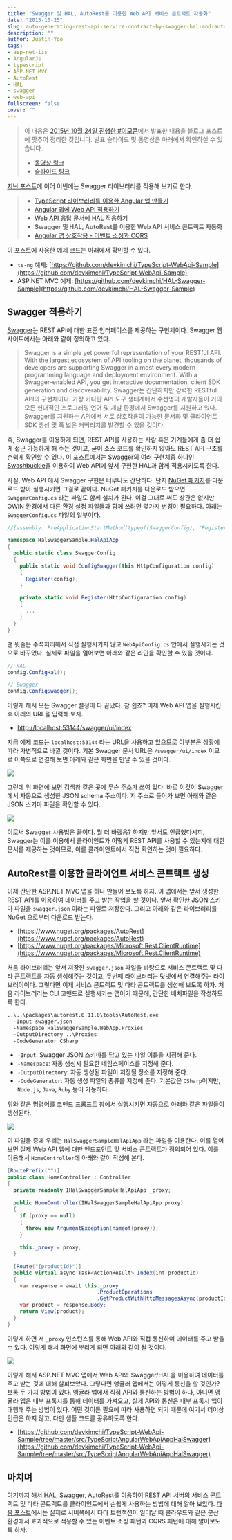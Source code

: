 ```yaml
---
title: "Swagger 및 HAL, AutoRest를 이용한 Web API 서비스 콘트랙트 자동화"
date: "2015-10-25"
slug: auto-generating-rest-api-service-contract-by-swagger-hal-and-autorest
description: ""
author: Justin-Yoo
tags:
- asp-net-iis
- AngularJs
- typescript
- ASP.NET MVC
- AutoRest
- HAL
- swagger
- web-api
fullscreen: false
cover: ""
---
```


> 이 내용은 [2015년 10월 24일 진행한 #이모콘](https://www.crowdcast.io/e/emocon2015)에서 발표한 내용을 블로그 포스트에 맞추어 정리한 것입니다. 발표 슬라이드 및 동영상은 아래에서 확인하실 수 있습니다.
> 
> - [동영상 링크](https://www.crowdcast.io/e/emocon2015/13)
> - [슬라이드 링크](https://docs.com/justinyoo/123c6b0a-ed5d-4aa4-8b29-0a9f77392eed/response-deserialisation-by-swagger-with-hal)

[지난 포스트](http://blog.aliencube.org/ko/2015/08/16/applying-hal-to-rest-api)에 이어 이번에는 Swagger 라이브러리를 적용해 보기로 한다.

> - [TypeScript 라이브러리를 이용한 Angular 앱 만들기](http://blog.aliencube.org/ko/2015/09/05/building-angular-app-using-typescript)
> - [Angular 앱에 Web API 적용하기](http://blog.aliencube.org/ko/2015/09/06/applying-web-api-to-angular-app)
> - [Web API 응답 문서에 HAL 적용하기](http://blog.aliencube.org/ko/2015/08/16/applying-hal-to-rest-api)
> - **Swagger 및 HAL, AutoRest를 이용한 Web API 서비스 콘트랙트 자동화**
> - [Angular 앱 상호작용 - 이벤트 소싱과 CQRS](http://blog.aliencube.org/ko/2015/11/12/building-applications-on-cloud-with-event-sourcing-pattern-and-cqrs-pattern)

이 포스트에 사용한 예제 코드는 아래에서 확인할 수 있다.

- `ts-ng` 예제: [https://github.com/devkimchi/TypeScript-WebApi-Sample](https://github.com/devkimchi/TypeScript-WebApi-Sample)
- ASP.NET MVC 예제: [https://github.com/devkimchi/HAL-Swagger-Sample](https://github.com/devkimchi/HAL-Swagger-Sample)

## Swagger 적용하기

[Swagger](http://swagger.io)는 REST API에 대한 표준 인터페이스를 제공하는 구현체이다. Swagger 웹사이트에서는 아래와 같이 정의하고 있다.

> Swagger is a simple yet powerful representation of your RESTful API. With the largest ecosystem of API tooling on the planet, thousands of developers are supporting Swagger in almost every modern programming language and deployment environment. With a Swagger-enabled API, you get interactive documentation, client SDK generation and discoverability. Swagger는 간단하지만 강력한 RESTful API의 구현체이다. 가장 커다란 API 도구 생태계에서 수천명의 개발자들이 거의 모든 현대적인 프로그래밍 언어 및 개발 환경에서 Swagger를 지원하고 있다. Swagger를 지원하는 API에서 서로 상호작용이 가능한 문서화 및 클라이언트 SDK 생성 및 폭 넓은 커버리지를 발견할 수 있을 것이다.

즉, Swagger를 이용하게 되면, REST API를 사용하는 사람 혹은 기계들에게 좀 더 쉽게 접근 가능하게 해 주는 것이고, 굳이 소스 코드를 확인하지 않아도 REST API 구조를 손쉽게 확인할 수 있다. 이 포스트에서는 Swagger의 여러 구현체중 하나인 [Swashbuckle](https://github.com/domaindrivendev/Swashbuckle)을 이용하여 Web API에 앞서 구현한 HAL과 함께 적용시키도록 한다.

사실, Web API 에서 Swagger 구현은 너무나도 간단하다. 단지 [NuGet 패키지](https://www.nuget.org/packages/Swashbuckle)를 다운로드 받아 실행시키면 그걸로 끝이다. NuGet 패키지를 다운로드 받으면 `SwaggerConfig.cs` 라는 파일도 함께 설치가 된다. 이걸 그대로 써도 상관은 없지만 OWIN 환경에서 다른 환경 설정 파일들과 함께 쓰려면 몇가지 변경이 필요하다. 아래는 `SwaggerConfig.cs` 파일의 일부이다.

```csharp
//[assembly: PreApplicationStartMethod(typeof(SwaggerConfig), "Register")]

namespace HalSwaggerSample.HalApiApp
{
  public static class SwaggerConfig
  {
    public static void ConfigSwagger(this HttpConfiguration config)
    {
      Register(config);
    }

    private static void Register(HttpConfiguration config)
    {
      ...
    }
  }
}

```

맨 윗줄은 주석처리해서 직접 실행시키지 않고 `WebApiConfig.cs` 안에서 실행시키는 것으로 바꾸었다. 실제로 파일을 열어보면 아래와 같은 라인을 확인할 수 있을 것이다.

```csharp
// HAL
config.ConfigHal();

// Swagger
config.ConfigSwagger();

```

이렇게 해서 모든 Swagger 설정이 다 끝났다. 참 쉽죠? 이제 Web API 앱을 실행시킨 후 아래의 URL을 입력해 보자.

- [http://localhost:53144/swagger/ui/index](http://localhost:53144/swagger/ui/index)

지금 예제 코드는 `localhost:53144` 라는 URL을 사용하고 있으므로 이부분은 상황에 따라 가변적으로 바뀔 것이다. 기본 Swagger 문서 URL은 `/swagger/ui/index` 이므로 이쪽으로 연결해 보면 아래와 같은 화면을 만날 수 있을 것이다.

![](https://sa0blogs.blob.core.windows.net/aliencube/2015/10/swagger-01.png)

그런데 위 화면에 보면 검색창 같은 곳에 무슨 주소가 쓰여 있다. 바로 이것이 Swagger에서 자동으로 생성한 JSON schema 주소이다. 저 주소로 들어가 보면 아래와 같은 JSON 스키마 파일을 확인할 수 있다.

![](https://sa0blogs.blob.core.windows.net/aliencube/2015/10/swagger-02.png)

이로써 Swagger 사용법은 끝이다. 뭘 더 바랬음? 하지만 앞서도 언급했다시피, Swagger는 이를 이용해서 클라이언트가 어떻게 REST API를 사용할 수 있는지에 대한 문서를 제공하는 것이므로, 이를 클라이언트에서 직접 확인하는 것이 필요하다.

## AutoRest를 이용한 클라이언트 서비스 콘트랙트 생성

이제 간단한 ASP.NET MVC 앱을 하나 만들어 보도록 하자. 이 앱에서는 앞서 생성한 REST API를 이용하여 데이터를 주고 받는 작업을 할 것이다. 앞서 확인한 JSON 스키마 파일을 `swagger.json` 이라는 파일로 저장한다. 그리고 아래와 같은 라이브러리를 NuGet 으로부터 다운로드 받는다.

- [https://www.nuget.org/packages/AutoRest](https://www.nuget.org/packages/AutoRest)
- [https://www.nuget.org/packages/Microsoft.Rest.ClientRuntime](https://www.nuget.org/packages/Microsoft.Rest.ClientRuntime)

처음 라이브러리는 앞서 저장한 `swagger.json` 파일을 바탕으로 서비스 콘트랙트 및 다타 콘트랙트를 자동 생성해주는 것이고, 두번째 라이브러리는 닷넷에서 연결해주는 라이브러이이다. 그렇다면 이제 서비스 콘트랙트 및 다타 콘트랙트를 생성해 보도록 하자. 처음 라이브러리는 CLI 코맨드로 실행시키는 앱이기 때문에, 간단한 배치파일을 작성하도록 한다.

```bat
..\..\packages\autorest.0.11.0\tools\AutoRest.exe
  -Input swagger.json
  -Namespace HalSwaggerSample.WebApp.Proxies
  -OutputDirectory ..\Proxies
  -CodeGenerator CSharp

```

- `-Input`: Swagger JSON 스키마를 담고 있는 파일 이름을 지정해 준다.
- `-Namespace`: 자동 생성시 필요한 네임스페이스를 지정해 준다.
- `-OutputDirectory`: 자동 생성된 파일이 저장될 장소를 지정해 준다.
- `-CodeGenerator`: 자동 생성 파일의 종류를 지정해 준다. 기본값은 `CSharp`이지만, `Node.js`, `Java`, `Ruby` 등이 가능하다.

위와 같은 명령어를 코맨드 프롬프트 창에서 실행시키면 자동으로 아래와 같은 파일들이 생성된다.

![](https://sa0blogs.blob.core.windows.net/aliencube/2015/10/swagger-03.png)

이 파일들 중에 우리는 `HalSwaggerSampleHalApiApp` 라는 파일을 이용한다. 이를 열어보면 실제 Web API 앱에 대한 엔드포인트 및 서비스 콘트랙트가 정의되어 있다. 이를 이용해서 `HomeController`에 아래와 같이 작성해 본다.

```csharp
[RoutePrefix("")]
public class HomeController : Controller
{
  private readonly IHalSwaggerSampleHalApiApp _proxy;

  public HomeController(IHalSwaggerSampleHalApiApp proxy)
  {
    if (proxy == null)
    {
      throw new ArgumentException(nameof(proxy));
    }

    this._proxy = proxy;
  }

  [Route("{productId}")]
  public virtual async Task<ActionResult> Index(int productId)
  {
    var response = await this._proxy
                             .ProductOperations
                             .GetProductWithHttpMessagesAsync(productId);
    var product = response.Body;
    return View(product);
  }
}

```

이렇게 하면 저 `_proxy` 인스턴스를 통해 Web API와 직접 통신하여 데이터를 주고 받을 수 있다. 이렇게 해서 화면에 뿌리게 되면 아래와 같이 될 것이다.

![](https://sa0blogs.blob.core.windows.net/aliencube/2015/10/swagger-04.png)

이렇게 해서 ASP.NET MVC 앱에서 Web API와 Swagger/HAL을 이용하여 데이터를 주고 받는 것에 대해 살펴보았다. 그렇다면 앵귤러 앱에서는 어떻게 통신을 할 것인가? 보통 두 가지 방법이 있다. 앵귤라 앱에서 직접 API와 통신하는 방법이 하나, 아니면 앵귤라 앱은 내부 프록시를 통해 데이터를 가져오고, 실제 API와 통신은 내부 프록시 앱이 대행해 주는 방법이 있다. 어떤 것이든 필요에 따라 사용하면 되기 때문에 여기서 더이상 언급은 하지 않고, 다만 샘플 코드를 공유하도록 한다.

- [https://github.com/devkimchi/TypeScript-WebApi-Sample/tree/master/src/TypeScriptAngularWebApiAppHalSwagger](https://github.com/devkimchi/TypeScript-WebApi-Sample/tree/master/src/TypeScriptAngularWebApiAppHalSwagger)

## 마치며

여기까지 해서 HAL, Swagger, AutoRest를 이용하여 REST API 서버의 서비스 콘트랙트 및 다타 콘트랙트를 클라이언트에서 손쉽게 사용하는 방법에 대해 알아 보았다. [다음 포스트](http://blog.aliencube.org/ko/2015/11/12/building-applications-on-cloud-with-event-sourcing-pattern-and-cqrs-pattern)에서는 실제로 서버쪽에서 다타 트랜잭션이 일어날 때 클라우드와 같은 분산 환경에서 효과적으로 적용할 수 있는 이벤트 소싱 패턴과 CQRS 패턴에 대해 알아보도록 하자.
